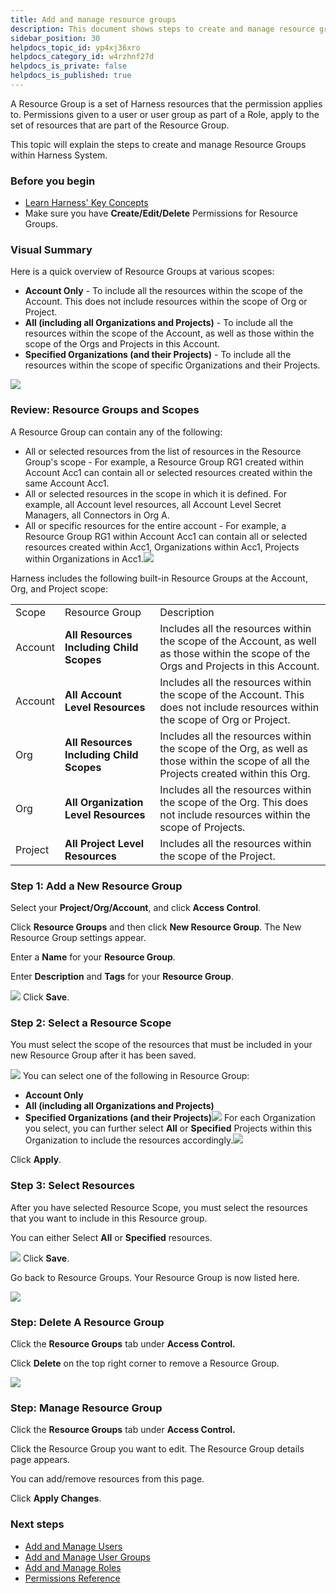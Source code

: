 ```yaml
---
title: Add and manage resource groups
description: This document shows steps to create and manage resource groups and assign them to user groups.
sidebar_position: 30
helpdocs_topic_id: yp4xj36xro
helpdocs_category_id: w4rzhnf27d
helpdocs_is_private: false
helpdocs_is_published: true
---
```


A Resource Group is a set of Harness resources that the permission applies to. Permissions given to a user or user group as part of a Role, apply to the set of resources that are part of the Resource Group.

This topic will explain the steps to create and manage Resource Groups within Harness System.

### Before you begin

* [Learn Harness' Key Concepts](../../getting-started/learn-harness-key-concepts.md)
* Make sure you have **Create/Edit/Delete** Permissions for Resource Groups.

### Visual Summary

Here is a quick overview of Resource Groups at various scopes:

* **Account Only** - To include all the resources within the scope of the Account. This does not include resources within the scope of Org or Project.
* **All (including all Organizations and Projects)** - To include all the resources within the scope of the Account, as well as those within the scope of the Orgs and Projects in this Account.
* **Specified Organizations (and their Projects)** - To include all the resources within the scope of specific Organizations and their Projects.

![](./static/add-resource-groups-32.png)
### Review: Resource Groups and Scopes

A Resource Group can contain any of the following:

* All or selected resources from the list of resources in the Resource Group's scope - For example, a Resource Group RG1 created within Account Acc1 can contain all or selected resources created within the same Account Acc1.
* All or selected resources in the scope in which it is defined. For example, all Account level resources, all Account Level Secret Managers, all Connectors in Org A.
* All or specific resources for the entire account - For example, a Resource Group RG1 within Account Acc1 can contain all or selected resources created within Acc1, Organizations within Acc1, Projects within Organizations in Acc1.![](./static/add-resource-groups-33.png)

Harness includes the following built-in Resource Groups at the Account, Org, and Project scope:



|  |  |  |
| --- | --- | --- |
| Scope | Resource Group | Description |
| Account | **All Resources Including Child Scopes** | Includes all the resources within the scope of the Account, as well as those within the scope of the Orgs and Projects in this Account. |
| Account | **All Account Level Resources** | Includes all the resources within the scope of the Account. This does not include resources within the scope of Org or Project. |
| Org | **All Resources Including Child Scopes** | Includes all the resources within the scope of the Org, as well as those within the scope of all the Projects created within this Org. |
| Org | **All Organization Level Resources** | Includes all the resources within the scope of the Org. This does not include resources within the scope of Projects. |
| Project | **All Project Level Resources** | Includes all the resources within the scope of the Project. |

### Step 1: Add a New Resource Group

Select your **Project/Org/Account**, and click **Access Control**.

Click **Resource Groups** and then click **New Resource Group**. The New Resource Group settings appear.

Enter a **Name** for your **Resource Group**.

Enter **Description** and **Tags** for your **Resource Group**.

![](./static/add-resource-groups-34.png)
Click **Save**.

### Step 2: Select a Resource Scope

You must select the scope of the resources that must be included in your new Resource Group after it has been saved.

![](./static/add-resource-groups-35.png)
You can select one of the following in Resource Group:

* **Account Only**
* **All (including all Organizations and Projects)**
* **Specified Organizations (and their Projects)**![](./static/add-resource-groups-36.png)
For each Organization you select, you can further select **All** or **Specified** Projects within this Organization to include the resources accordingly.![](./static/add-resource-groups-37.png)

Click **Apply**.

### Step 3: Select Resources

After you have selected Resource Scope, you must select the resources that you want to include in this Resource group.

You can either Select **All** or **Specified** resources.

![](./static/add-resource-groups-38.png)
Click **Save**.

Go back to Resource Groups. Your Resource Group is now listed here.

![](./static/add-resource-groups-39.png)
### Step: Delete A Resource Group

Click the **Resource Groups** tab under **Access Control.**

Click **Delete** on the top right corner to remove a Resource Group.

![](./static/add-resource-groups-40.png)
### Step: Manage Resource Group

Click the **Resource Groups** tab under **Access Control.**

Click the Resource Group you want to edit. The Resource Group details page appears.

You can add/remove resources from this page.

Click **Apply Changes**.

### Next steps

* [Add and Manage Users](/docs/platform/role-based-access-control/add-users)
* [Add and Manage User Groups](/docs/platform/role-based-access-control/add-user-groups)
* [Add and Manage Roles](./add-manage-roles)
* [Permissions Reference](./permissions-reference)


